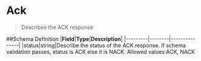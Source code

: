# Ack

> Describes the ACK response

##Schema Definition |**Field**|**Type**|**Description**|
|---------|--------|---------------| |status|string|Describe the status of the
ACK response. If schema validation passes, status is ACK else it is NACK.
Allowed values:ACK, NACK

